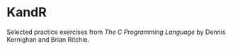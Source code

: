 # KandR

Selected practice exercises from _The C Programming Language_ by Dennis Kernighan and Brian Ritchie. 
